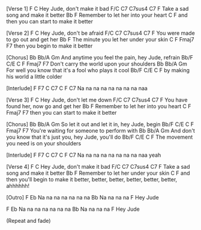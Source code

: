 [Verse 1]
F                   C
Hey Jude, don't make it bad
F/C C7  C7sus4   C7      F
Take a   sad song and make it better
Bb                          F
Remember to let her into your heart
C                F
and then you can start to make it better

[Verse 2]
F               C
Hey Jude, don't be afraid
F/C  C7   C7sus4 C7      F
You were made to  go out and get her
Bb                            F
The minute you let her under your skin
C              F        Fmaj7 F7
then you begin to make it better

[Chorus]
Bb        Bb/A    Gm
And anytime you feel the pain, hey Jude, refrain
Bb/F      C/E    C        F         Fmaj7 F7
Don't carry the world upon your shoulders
Bb       Bb/A     Gm
For well you know that it's a fool who plays it cool
Bb/F       C/E     C      F
by making his world a little colder

[Interlude]
F         F7      C      C7        C  F  C7
Na na na  na na   na na  na naa

[Verse 3]
F                  C
Hey Jude, don't let me down
F/C  C7    C7sus4   C7     F
You have found her, now go and get her
Bb                         F
Remember to let her into you heart
C                F       Fmaj7  F7
then you can start to make it better

[Chorus]
Bb      Bb/A    Gm
So let it out and let it in, hey Jude, begin
Bb/F        C/E     C     F            Fmaj7  F7
You're waiting for someone to perform with
Bb       Bb/A         Gm
And don't you know that it's just you, hey Jude, you'll do
Bb/F         C/E     C       F
The movement you need is on your shoulders

[Interlude]
F         F7      C      C7        C  F  C7
Na na na  na na   na na  na naa    yeah

[Verse 4]
F                   C
Hey Jude, don't make it bad
F/C C7  C7sus4   C7      F
Take a   sad song and make it better
Bb                           F
Remember to let her under your skin
C                F
and then you'll begin to make it better, better, better, better, better, better, ahhhhhh!

[Outro]
F          Eb
Na na na   na na na na
Bb
Na na na na
F
Hey Jude

F          Eb
Na na na   na na na na
Bb
Na na na na
F
Hey Jude


(Repeat and fade)